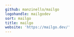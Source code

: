 ```yaml
---
github: manzinello/mailgo
logohandle: mailgodev
sort: mailgo
title: mailgo
website: 'https://mailgo.dev/'
---
```

